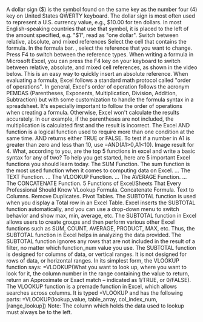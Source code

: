 A dollar sign ($) is the symbol found on the same key as the number four (4) key on United States QWERTY keyboard. The dollar sign is most often used to represent a U.S. currency value, e.g., $10.00 for ten dollars.
In most English-speaking countries that use that symbol, it is placed to the left of the amount specified, e.g. "$1", read as "one dollar".
Switch between relative, absolute, and mixed references
Select the cell that contains the formula.
In the formula bar. , select the reference that you want to change.
Press F4 to switch between the reference types.
When writing a formula in Microsoft Excel, you can press the F4 key on your keyboard to switch between relative, absolute, and mixed cell references, as shown in the video below. This is an easy way to quickly insert an absolute reference.
When evaluating a formula, Excel follows a standard math protocol called "order of operations". In general, Excel's order of operation follows the acronym PEMDAS (Parentheses, Exponents, Multiplication, Division, Addition, Subtraction) but with some customization to handle the formula syntax in a spreadsheet.
It's especially important to follow the order of operations when creating a formula. Otherwise, Excel won't calculate the results accurately. In our example, if the parentheses are not included, the multiplication is calculated first and the result is incorrect.
The Excel AND function is a logical function used to require more than one condition at the same time. AND returns either TRUE or FALSE. To test if a number in A1 is greater than zero and less than 10, use =AND(A1>0,A1<10).
Image result for 4. What, according to you, are the top 5 functions in excel and write a basic syntax for any of two?
To help you get started, here are 5 important Excel functions you should learn today.
The SUM Function. The sum function is the most used function when it comes to computing data on Excel. ...
The TEXT Function. ...
The VLOOKUP Function. ...
The AVERAGE Function. ...
The CONCATENATE Function.
5 Functions of Excel/Sheets That Every Professional Should Know
VLookup Formula.
Concatenate Formula.
Text to Columns.
Remove Duplicates.
Pivot Tables.
The SUBTOTAL function is used when you display a Total row in an Excel Table. Excel inserts the SUBTOTAL function automatically, and you can use a drop-down menu to switch behavior and show max, min, average, etc.
The SUBTOTAL function in Excel allows users to create groups and then perform various other Excel functions such as SUM, COUNT, AVERAGE, PRODUCT, MAX, etc. Thus, the SUBTOTAL function in Excel helps in analyzing the data provided.
The SUBTOTAL function ignores any rows that are not included in the result of a filter, no matter which function_num value you use. The SUBTOTAL function is designed for columns of data, or vertical ranges. It is not designed for rows of data, or horizontal ranges.
In its simplest form, the VLOOKUP function says: =VLOOKUP(What you want to look up, where you want to look for it, the column number in the range containing the value to return, return an Approximate or Exact match – indicated as 1/TRUE, or 0/FALSE).
The VLOOKUP function is a premade function in Excel, which allows searches across columns. It is typed =VLOOKUP and has the following parts: =VLOOKUP(lookup_value, table_array, col_index_num, [range_lookup]) Note: The column which holds the data used to lookup must always be to the left.

